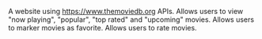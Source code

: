 A website using https://www.themoviedb.org APIs. Allows users to view "now playing", "popular", "top rated" and "upcoming" movies. Allows users to marker movies as favorite. Allows users to rate movies.
